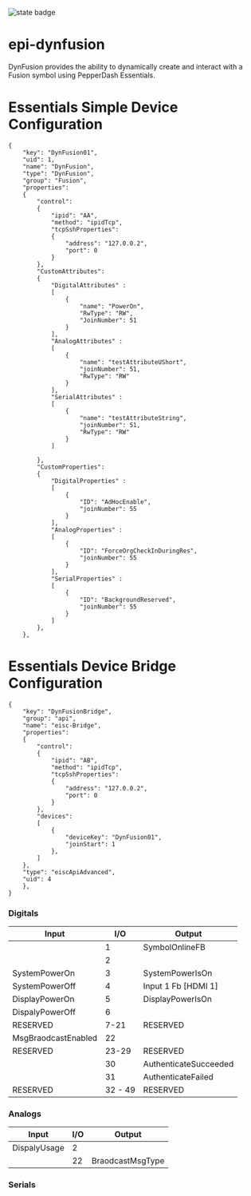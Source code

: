 ![state badge](https://badgen.net/badge/state/BETA/orange?icon=github&scale=2)

# epi-dynfusion
DynFusion provides the ability to dynamically create and interact with a Fusion symbol using PepperDash Essentials. 

# Essentials Simple Device Configuration
```           
{
    "key": "DynFusion01",
    "uid": 1,
    "name": "DynFusion",
    "type": "DynFusion",
    "group": "Fusion",
    "properties": 
    {
        "control": 
        {
            "ipid": "AA",
            "method": "ipidTcp",
            "tcpSshProperties": 
            {
                "address": "127.0.0.2",
                "port": 0
            }
        },
        "CustomAttributes":
        {
            "DigitalAttributes" :
            [
                {
                    "name": "PowerOn", 
                    "RwType": "RW", 
                    "JoinNumber": 51
                }
            ],
            "AnalogAttributes" :
            [
                {
                    "name": "testAttributeUShort", 
                    "joinNumber": 51, 
                    "RwType": "RW"
                }
            ],
            "SerialAttributes" :
            [
                {
                    "name": "testAttributeString", 
                    "joinNumber": 51, 
                    "RwType": "RW"
                }
            ]

        },
        "CustomProperties":
        {
            "DigitalProperties" :
            [
                {
                    "ID": "AdHocEnable", 
                    "joinNumber": 55
                }
            ],
            "AnalogProperties" :
            [
                {
                    "ID": "ForceOrgCheckInDuringRes", 
                    "joinNumber": 55
                }
            ],
            "SerialProperties" :
            [
                {
                    "ID": "BackgroundReserved", 
                    "joinNumber": 55
                }
            ]
        },
    },
```

# Essentials Device Bridge Configuration
```
{
    "key": "DynFusionBridge",
    "group": "api",
    "name": "eisc-Bridge",
    "properties": 
    {
        "control": 
        {
            "ipid": "AB",
            "method": "ipidTcp",
            "tcpSshProperties": 
            {
                "address": "127.0.0.2",
                "port": 0
            }
        },
        "devices": 
        [
            {
                "deviceKey": "DynFusion01",
                "joinStart": 1
            },
        ]
    },
    "type": "eiscApiAdvanced",
    "uid": 4
    },
}
``` 
### Digitals

| Input               | I/O     | Output                |
|---------------------|---------|-----------------------|
|                     | 1       | SymbolOnlineFB        |
|                     | 2       |                       |
| SystemPowerOn       | 3       | SystemPowerIsOn       |
| SystemPowerOff      | 4       | Input 1 Fb [HDMI 1]   |
| DisplayPowerOn      | 5       | DisplayPowerIsOn      |
| DispalyPowerOff     | 6       |                       |
| RESERVED            | 7-21    | RESERVED              |
| MsgBraodcastEnabled | 22      |                       |
| RESERVED            | 23-29   | RESERVED              |
|                     | 30      | AuthenticateSucceeded |
|                     | 31      | AuthenticateFailed    |
| RESERVED            | 32 - 49 | RESERVED              |

### Analogs 
| Input        | I/O | Output           |
|--------------|-----|------------------|
| DispalyUsage | 2   |                  |
|              | 22  | BraodcastMsgType |

### Serials



